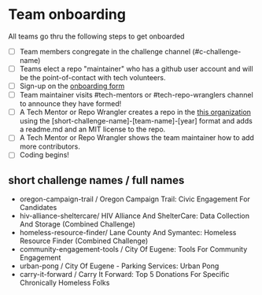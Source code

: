 # Team onboarding
All teams go thru the following steps to get onboarded

- [ ] Team members congregate in the challenge channel (#c-challenge-name) 
- [ ] Teams elect a repo "maintainer" who has a github user account and will be the point-of-contact with tech volunteers.
- [ ] Sign-up on the [onboarding form](https://forms.gle/aYMg9M2vFdFTgAhH6)
- [ ] Team maintainer visits #tech-mentors or #tech-repo-wranglers channel to announce they have formed! 
- [ ] A Tech Mentor or Repo Wrangler creates a repo in the [this organization](https://github.com/Hack4Eugene) using the [short-challenge-name]-[team-name]-[year] format and adds a readme.md and an MIT license to the repo.
- [ ] A Tech Mentor or Repo Wrangler shows the team maintainer how to add more contributors.
- [ ] Coding begins!

## short challenge names / full names
- oregon-campaign-trail / Oregon Campaign Trail: Civic Engagement For Candidates
- hiv-alliance-sheltercare/ HIV Alliance And ShelterCare: Data Collection And Storage (Combined Challenge)
- homeless-resource-finder/ Lane County And Symantec: Homeless Resource Finder (Combined Challenge)
- community-engagement-tools / City Of Eugene: Tools For Community Engagement
- urban-pong / City Of Eugene - Parking Services: Urban Pong
- carry-it-forward / Carry It Forward: Top 5 Donations For Specific Chronically Homeless Folks

